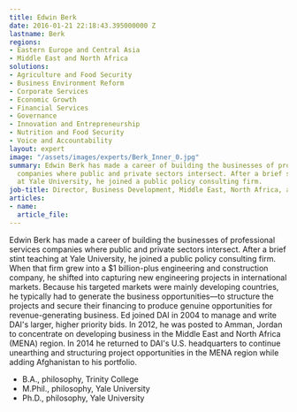 ```yaml
---
title: Edwin Berk
date: 2016-01-21 22:18:43.395000000 Z
lastname: Berk
regions:
- Eastern Europe and Central Asia
- Middle East and North Africa
solutions:
- Agriculture and Food Security
- Business Environment Reform
- Corporate Services
- Economic Growth
- Financial Services
- Governance
- Innovation and Entrepreneurship
- Nutrition and Food Security
- Voice and Accountability
layout: expert
image: "/assets/images/experts/Berk_Inner_0.jpg"
summary: Edwin Berk has made a career of building the businesses of professional services
  companies where public and private sectors intersect. After a brief stint teaching
  at Yale University, he joined a public policy consulting firm.
job-title: Director, Business Development, Middle East, North Africa, and Afghanistan
articles:
- name: 
  article_file: 
---
```


Edwin Berk has made a career of building the businesses of professional services companies where public and private sectors intersect. After a brief stint teaching at Yale University, he joined a public policy consulting firm. When that firm grew into a $1 billion-plus engineering and construction company, he shifted into capturing new engineering projects in international markets. Because his targeted markets were mainly developing countries, he typically had to generate the business opportunities—to structure the projects and secure their financing to produce genuine opportunities for revenue-generating business. Ed joined DAI in 2004 to manage and write DAI's larger, higher priority bids. In 2012, he was posted to Amman, Jordan to concentrate on developing business in the Middle East and North Africa (MENA) region. In 2014 he returned to DAI's U.S. headquarters to continue unearthing and structuring project opportunities in the MENA region while adding Afghanistan to his portfolio.

* B.A., philosophy, Trinity College
* M.Phil., philosophy, Yale University
* Ph.D., philosophy, Yale University
